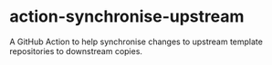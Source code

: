 # action-synchronise-upstream
A GitHub Action to help synchronise changes to upstream template repositories to downstream copies.
